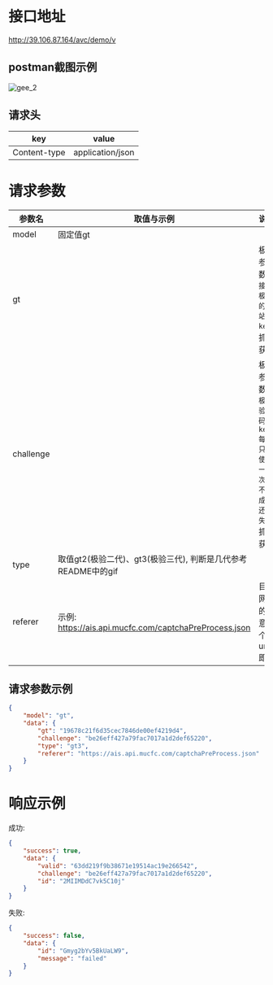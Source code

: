 

# 接口地址

http://39.106.87.164/avc/demo/v


## postman截图示例
![gee_2](https://github.com/zhiying8710/geetest_crack/raw/master/imgs/postman_exam.png)


## 请求头

| key          | value            |
| ------------ | ---------------- |
| Content-type | application/json |



# 请求参数

| 参数名    | 取值与示例                       | 说明                      |
| --------- | -------------------------------- | ------------------------- |
| model     | 固定值gt                         |                           |
| gt        |                                  | 极验参数, `接入极验的网站的key`, 抓包获取                  |
| challenge |                                  | 极验参数, `极验验证码的key, 每个只能使用一次, 不管成功还是失败`, 抓包获取                  |
| type      | 取值gt2(极验二代)、gt3(极验三代), 判断是几代参考README中的gif |                           |
| referer   | 示例: https://ais.api.mucfc.com/captchaPreProcess.json      | 目标网站的任意一个url即可 |



## 请求参数示例

```json
{
	"model": "gt",
	"data": {
		"gt": "19678c21f6d35cec7846de00ef4219d4",
		"challenge": "be26eff427a79fac7017a1d2def65220",
		"type": "gt3",
		"referer": "https://ais.api.mucfc.com/captchaPreProcess.json"
	}
}
```

# 响应示例

成功:

```json
{
    "success": true,
    "data": {
        "valid": "63dd219f9b38671e19514ac19e266542",
        "challenge": "be26eff427a79fac7017a1d2def65220",
        "id": "2MIIMDdC7vk5C10j"
    }
}
```

失败:

```json
{
    "success": false,
    "data": {
        "id": "Gmyg2bYv5BkUaLW9",
        "message": "failed"
    }
}
```

